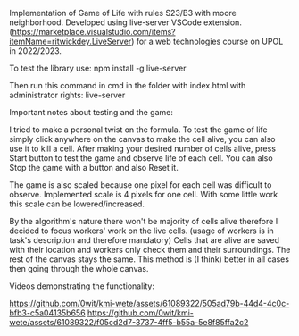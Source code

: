 Implementation of Game of Life with rules S23/B3 with moore neighborhood.
Developed using live-server VSCode extension. (https://marketplace.visualstudio.com/items?itemName=ritwickdey.LiveServer) for a web technologies course on UPOL in 2022/2023.

To test the library use:
npm install -g live-server

Then run this command in cmd in the folder with index.html with administrator rights:
live-server

Important notes about testing and the game:

I tried to make a personal twist on the formula. To test the game of life simply click anywhere on the canvas to make the cell alive, you can also use it to kill a cell.
After making your desired number of cells alive, press Start button to test the game and observe life of each cell. You can also Stop the game with a button and also Reset it.

The game is also scaled because one pixel for each cell was difficult to observe. Implemented scale is 4 pixels for one cell.
With some little work this scale can be lowered/increased.

By the algorithm's nature there won't be majority of cells alive therefore I decided to focus workers' work on the live cells.
(usage of workers is in task's description and therefore mandatory)
Cells that are alive are saved with their location and workers only check them and their surroundings. The rest of the canvas stays the same.
This method is (I think) better in all cases then going through the whole canvas.

Videos demonstrating the functionality:

https://github.com/0wit/kmi-wete/assets/61089322/505ad79b-44d4-4c0c-bfb3-c5a04135b656
https://github.com/0wit/kmi-wete/assets/61089322/f05cd2d7-3737-4ff5-b55a-5e8f85ffa2c2
